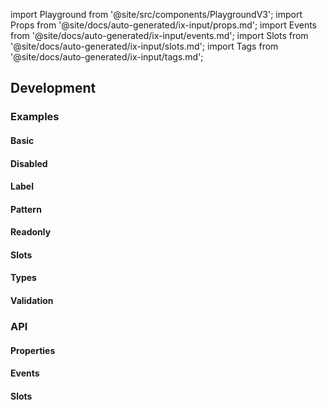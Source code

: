 import Playground from '@site/src/components/PlaygroundV3';
import Props from '@site/docs/auto-generated/ix-input/props.md';
import Events from '@site/docs/auto-generated/ix-input/events.md';
import Slots from '@site/docs/auto-generated/ix-input/slots.md';
import Tags from '@site/docs/auto-generated/ix-input/tags.md';

## Development

### Examples

#### Basic

<Playground name="input"></Playground>

#### Disabled

<Playground name="input-disabled"></Playground>

#### Label

<Playground name="input-label"></Playground>

#### Pattern

<Playground name="input-pattern"></Playground>

#### Readonly

<Playground name="input-readonly"></Playground>

#### Slots

<Playground name="input-with-slots"></Playground>

#### Types

<Playground name="input-types" height="24rem"></Playground>

#### Validation

<Playground name="input-validation" height="27rem"></Playground>

### API

#### Properties

<Props />

#### Events

<Events />

#### Slots

<Slots />
